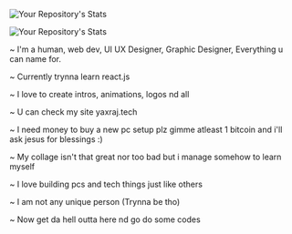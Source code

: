 

![Your Repository's Stats](https://github-readme-stats.vercel.app/api?username=Yaxraj-rajput&show_icons=true)

![Your Repository's Stats](https://github-readme-stats.vercel.app/api/top-langs/?username=Yaxraj-rajput&theme=blue-black)

~ I'm a human, web dev, UI UX Designer, Graphic Designer, Everything u can name for.

~ Currently trynna learn react.js 

~ I love to create intros, animations, logos nd all

~ U can check my site yaxraj.tech

~ I need money to buy a new pc setup plz gimme atleast 1 bitcoin and i'll ask jesus for blessings :)

~ My collage isn't that great nor too bad but i manage somehow to learn myself

~ I love building pcs and tech things just like others

~ I am not any unique person (Trynna be tho)

~ Now get da hell outta here nd go do some codes




